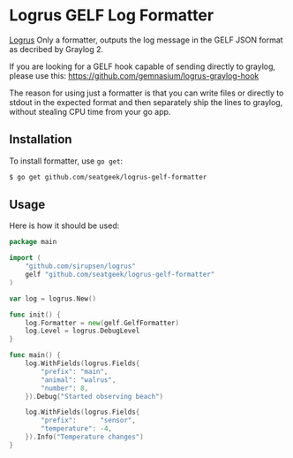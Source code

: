 # Logrus GELF Log Formatter
[Logrus](https://github.com/sirupsen/logrus) Only a formatter, outputs the log message in the GELF JSON format as decribed by Graylog 2.

If you are looking for a GELF hook capable of sending directly to graylog, please use this: https://github.com/gemnasium/logrus-graylog-hook

The reason for using just a formatter is that you can write files or directly to stdout in the expected format and then separately ship the
lines to graylog, without stealing CPU time from your go app.

## Installation
To install formatter, use `go get`:

```sh
$ go get github.com/seatgeek/logrus-gelf-formatter
```

## Usage
Here is how it should be used:

```go
package main

import (
	"github.com/sirupsen/logrus"
	gelf "github.com/seatgeek/logrus-gelf-formatter"
)

var log = logrus.New()

func init() {
	log.Formatter = new(gelf.GelfFormatter)
	log.Level = logrus.DebugLevel
}

func main() {
	log.WithFields(logrus.Fields{
		"prefix": "main",
		"animal": "walrus",
		"number": 8,
	}).Debug("Started observing beach")

	log.WithFields(logrus.Fields{
		"prefix":      "sensor",
		"temperature": -4,
	}).Info("Temperature changes")
}
```
